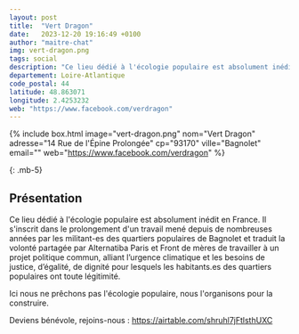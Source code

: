 ```yaml
---
layout: post
title:  "Vert Dragon"
date:   2023-12-20 19:16:49 +0100
author: "maitre-chat"
img: vert-dragon.png
tags: social
description: "Ce lieu dédié à l'écologie populaire est absolument inédit en France. Il s'inscrit dans le prolongement d'un travail mené depuis de nombreuses années par les militant-es des quartiers populaires de Bagnolet et traduit la volonté partagée par Alternatiba Paris et Front de mères de travailler à un projet politique commun, alliant l’urgence climatique et les besoins de justice, d’égalité, de dignité pour lesquels les habitants.es des quartiers populaires ont toute légitimité."
departement: Loire-Atlantique
code_postal: 44
latitude: 48.863071
longitude: 2.4253232
web: "https://www.facebook.com/verdragon"
---
```

{% include box.html image="vert-dragon.png" nom="Vert Dragon" adresse="14 Rue de l'Épine Prolongée" cp="93170" ville="Bagnolet" email="" web="https://www.facebook.com/verdragon" %}

{: .mb-5}

## Présentation

Ce lieu dédié à l'écologie populaire est absolument inédit en France. Il s'inscrit dans le prolongement d'un travail mené depuis de nombreuses années par les militant-es des quartiers populaires de Bagnolet et traduit la volonté partagée par Alternatiba Paris et Front de mères de travailler à un projet politique commun, alliant l’urgence climatique et les besoins de justice, d’égalité, de dignité pour lesquels les habitants.es des quartiers populaires ont toute légitimité.

Ici nous ne prêchons pas l'écologie populaire, nous l'organisons pour la construire. 

Deviens bénévole, rejoins-nous : https://airtable.com/shruhl7jFtlsthUXC